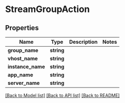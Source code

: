 # StreamGroupAction

## Properties
Name | Type | Description | Notes
------------ | ------------- | ------------- | -------------
**group_name** | **string** |  | 
**vhost_name** | **string** |  | 
**instance_name** | **string** |  | 
**app_name** | **string** |  | 
**server_name** | **string** |  | 

[[Back to Model list]](../README.md#documentation-for-models) [[Back to API list]](../README.md#documentation-for-api-endpoints) [[Back to README]](../README.md)


